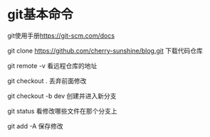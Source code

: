 # git基本命令

git使用手册<https://git-scm.com/docs>

git clone https://github.com/cherry-sunshine/blog.git 下载代码仓库

git remote -v 看远程仓库的地址

git checkout . 丢弃前面修改

git checkout -b dev 创建并进入新分支

git status 看修改哪些文件在那个分支上

git add -A 保存修改